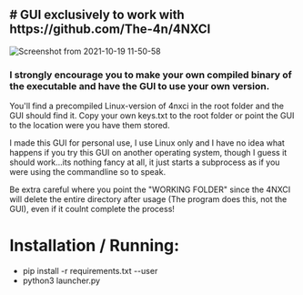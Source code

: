 
<h2># GUI exclusively to work with https://github.com/The-4n/4NXCI</h2>

![Screenshot from 2021-10-19 11-50-58](https://user-images.githubusercontent.com/59517785/137888926-82a3f57f-2660-40b5-85e2-714a3ab67734.png)

<h3>I strongly encourage you to make your own compiled binary of the executable and have the GUI to use your own version.</h3>

You'll find a precompiled Linux-version of 4nxci in the root folder and the GUI should find it. 
Copy your own keys.txt to the root folder or point the GUI to the location were you have them stored.

I made this GUI for personal use, I use Linux only and I have no idea what happens if you try this GUI on another operating system, though I guess it should work...its nothing fancy at all, it just starts a subprocess as if you were using the commandline so to speak.

Be extra careful where you point the "WORKING FOLDER" since the 4NXCI will delete the entire directory after usage (The program does this, not the GUI), even if it coulnt complete the process!

# Installation / Running:
* pip install -r requirements.txt --user
* python3 launcher.py
